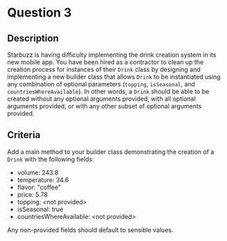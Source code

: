 # Question 3

## Description

Starbuzz is having difficulty implementing the drink creation system in its new mobile app. You have been hired as a contractor to clean up the creation process for instances of their `Drink` class by designing and implementing a new builder class that allows `Drink` to be instantiated using any combination of optional parameters (`topping`, `isSeasonal`, and `countriesWhereAvailable`). In other words, a `Drink` should be able to be created without any optional arguments provided, with all optional arguments provided, or with any other subset of optional arguments provided.

## Criteria

Add a main method to your builder class demonstrating the creation of a `Drink` with the following fields:

* volume: 243.8
* temperature: 34.6
* flavor: "coffee"
* price: 5.78
* topping: \<not provided\>
* isSeasonal: true
* countriesWhereAvailable: \<not provided\>

Any non-provided fields should default to sensible values.